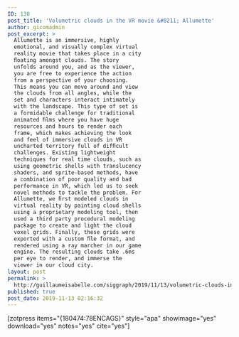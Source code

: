 ```yaml
---
ID: 130
post_title: 'Volumetric clouds in the VR movie &#8211; Allumette'
author: gicomadmin
post_excerpt: >
  Allumette is an immersive, highly
  emotional, and visually complex virtual
  reality movie that takes place in a city
  ﬂoating amongst clouds. The story
  unfolds around you, and as the viewer,
  you are free to experience the action
  from a perspective of your choosing.
  This means you can move around and view
  the clouds from all angles, while the
  set and characters interact intimately
  with the landscape. This type of set is
  a formidable challenge for traditional
  animated ﬁlms where you have huge
  resources and hours to render each
  frame, which makes achieving the look
  and feel of immersive clouds in VR
  uncharted territory full of difﬁcult
  challenges. Existing lightweight
  techniques for real time clouds, such as
  using geometric shells with translucency
  shaders, and sprite-based methods, have
  a combination of poor quality and bad
  performance in VR, which led us to seek
  novel methods to tackle the problem. For
  Allumette, we ﬁrst modeled clouds in
  virtual reality by painting cloud shells
  using a proprietary modeling tool, then
  used a third party procedural modeling
  package to create and light the cloud
  voxel grids. Finally, these grids were
  exported with a custom ﬁle format, and
  rendered using a ray marcher in our game
  engine. The resulting clouds take .6ms
  per eye to render, and immerse the
  viewer in our cloud city.
layout: post
permalink: >
  http://guillaumeisabelle.com/siggraph/2019/11/13/volumetric-clouds-in-the-vr-movie-allumette/
published: true
post_date: 2019-11-13 02:16:32
---
```

<!-- wp:paragraph -->



<!-- /wp:paragraph -->

<!-- wp:shortcode --> [zotpress items="{180474:78ENCAGS}" style="apa" showimage="yes" download="yes" notes="yes" cite="yes"] 

<!-- /wp:shortcode -->